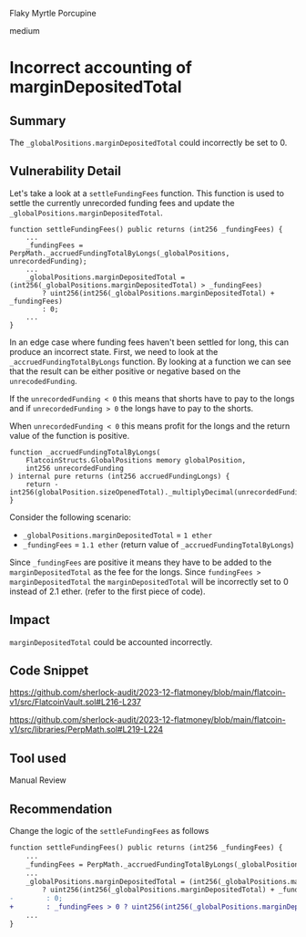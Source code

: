 Flaky Myrtle Porcupine

medium

# Incorrect accounting of marginDepositedTotal

## Summary
The `_globalPositions.marginDepositedTotal` could incorrectly be set to 0.
## Vulnerability Detail
Let's take a look at a `settleFundingFees` function. This function is used to settle the currently unrecorded funding fees and update the `_globalPositions.marginDepositedTotal`.

```solidity
function settleFundingFees() public returns (int256 _fundingFees) {
    ...
    _fundingFees = PerpMath._accruedFundingTotalByLongs(_globalPositions, unrecordedFunding);
    ...
    _globalPositions.marginDepositedTotal = (int256(_globalPositions.marginDepositedTotal) > _fundingFees)
        ? uint256(int256(_globalPositions.marginDepositedTotal) + _fundingFees)
        : 0;
    ...
}
```

In an edge case where funding fees haven't been settled for long, this can produce an incorrect state. First, we need to look at the `_accruedFundingTotalByLongs` function. By looking at a function we can see that the result can be either positive or negative based on the `unrecodedFunding`.

If the `unrecordedFunding < 0` this means that shorts have to pay to the longs and if `unrecordedFunding > 0` the longs have to pay to the shorts. 

When `unrecordedFunding < 0` this means profit for the longs and the return value of the function is positive.
```solidity
function _accruedFundingTotalByLongs(
    FlatcoinStructs.GlobalPositions memory globalPosition,
    int256 unrecordedFunding
) internal pure returns (int256 accruedFundingLongs) {
    return -int256(globalPosition.sizeOpenedTotal)._multiplyDecimal(unrecordedFunding);
}
```

Consider the following scenario:
- `_globalPositions.marginDepositedTotal` = `1 ether`
- `_fundingFees` = `1.1 ether` (return value of `_accruedFundingTotalByLongs`)

Since `_fundingFees` are positive it means they have to be added to the `marginDepositedTotal` as the fee for the longs. Since `fundingFees > marginDepositedTotal` the `marginDepositedTotal` will be incorrectly set to 0 instead of 2.1 ether. (refer to the first piece of code).

## Impact
`marginDepositedTotal` could be accounted incorrectly.

## Code Snippet
https://github.com/sherlock-audit/2023-12-flatmoney/blob/main/flatcoin-v1/src/FlatcoinVault.sol#L216-L237

https://github.com/sherlock-audit/2023-12-flatmoney/blob/main/flatcoin-v1/src/libraries/PerpMath.sol#L219-L224
## Tool used
Manual Review

## Recommendation
Change the logic of the `settleFundingFees` as follows
```diff
function settleFundingFees() public returns (int256 _fundingFees) {
    ...
    _fundingFees = PerpMath._accruedFundingTotalByLongs(_globalPositions, unrecordedFunding);
    ...
    _globalPositions.marginDepositedTotal = (int256(_globalPositions.marginDepositedTotal) > _fundingFees)
        ? uint256(int256(_globalPositions.marginDepositedTotal) + _fundingFees)
-        : 0;
+        : _fundingFees > 0 ? uint256(int256(_globalPositions.marginDepositedTotal) + _fundingFees) : 0;
    ...
}
```

